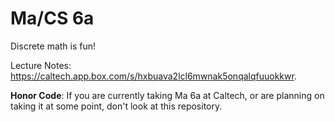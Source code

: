 Ma/CS 6a
====

Discrete math is fun!

Lecture Notes: https://caltech.app.box.com/s/hxbuava2lcl6mwnak5onqalqfuuokkwr.

<b>Honor Code</b>: If you are currently taking Ma 6a at Caltech, or are planning on taking it at some point, don't look at this repository.
